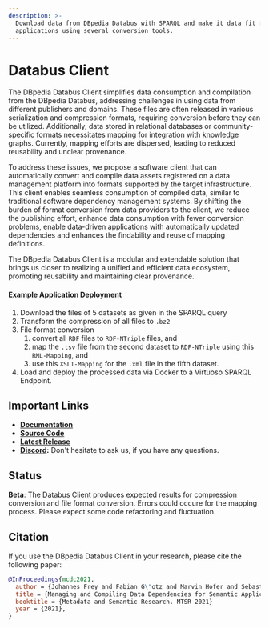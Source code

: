 ```yaml
---
description: >-
  Download data from DBpedia Databus with SPARQL and make it data fit for your
  applications using several conversion tools.
---
```


# Databus Client

The DBpedia Databus Client simplifies data consumption and compilation from the DBpedia Databus, addressing challenges in using data from different publishers and domains. These files are often released in various serialization and compression formats, requiring conversion before they can be utilized. Additionally, data stored in relational databases or community-specific formats necessitates mapping for integration with knowledge graphs. Currently, mapping efforts are dispersed, leading to reduced reusability and unclear provenance.

To address these issues, we propose a software client that can automatically convert and compile data assets registered on a data management platform into formats supported by the target infrastructure. This client enables seamless consumption of compiled data, similar to traditional software dependency management systems. By shifting the burden of format conversion from data providers to the client, we reduce the publishing effort, enhance data consumption with fewer conversion problems, enable data-driven applications with automatically updated dependencies and enhances the findability and reuse of mapping definitions.

The DBpedia Databus Client is a modular and extendable solution that brings us closer to realizing a unified and efficient data ecosystem, promoting reusability and maintaining clear provenance.

#### Example Application Deployment

1. Download the files of 5 datasets as given in the SPARQL query
2. Transform the compression of all files to `.bz2`
3. File format conversion
   1. convert all `RDF` files to `RDF-NTriple` files, and
   2. map the `.tsv` file from the second dataset to `RDF-NTriple` using this `RML-Mapping`, and
   3. use this `XSLT-Mapping` for the `.xml` file in the fifth dataset.
4. Load and deploy the processed data via Docker to a Virtuoso SPARQL Endpoint.

## Important Links

* [**Documentation**](https://dbpedia.gitbook.io/databus/v/download-client/overview/readme)
* [**Source Code**](https://github.com/dbpedia/databus-client/tree/master)
* [**Latest Release**](https://github.com/dbpedia/databus-client/releases/latest)
* [**Discord**](https://discord.gg/fB8byAPP7e)**:** Don't hesitate to ask us, if you have any questions.

## Status

**Beta**: The Databus Client produces expected results for compression conversion and file format conversion. Errors could occure for the mapping process. Please expect some code refactoring and fluctuation.

## Citation

If you use the DBpedia Databus Client in your research, please cite the following paper:

```bibtex
@InProceedings{mcdc2021,
  author = {Johannes Frey and Fabian G\"otz and Marvin Hofer and Sebastian Hellmann},
  title = {Managing and Compiling Data Dependencies for Semantic Applications using Databus Client},
  booktitle = {Metadata and Semantic Research. MTSR 2021}
  year = {2021},
}
```
